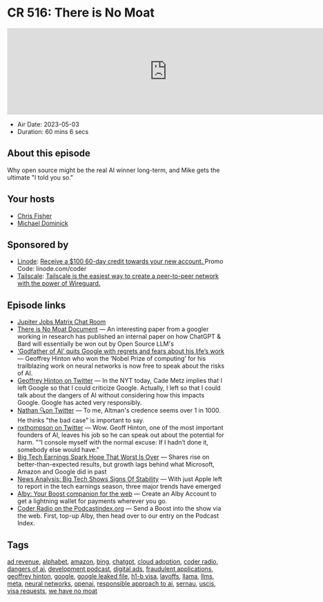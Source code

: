 # CR 516: There is No Moat

<iframe src="https://player.fireside.fm/v2/MLf2ZzhC+EFzXJiKp?theme=dark" width="740" height="200" frameborder="0" scrolling="no"></iframe>

* Air Date: 2023-05-03
* Duration: 60 mins 6 secs

## About this episode

Why open source might be the real AI winner long-term, and Mike gets the ultimate "I told you so."

## Your hosts
* [Chris Fisher](https://coder.show/hosts/chrislas)
* [Michael Dominick](https://coder.show/hosts/michael)

## Sponsored by

  * [Linode](https://linode.com/coder): [Receive a $100 60-day credit towards your new account. ](https://linode.com/coder) Promo Code: linode.com/coder
  * [Tailscale](https://tailscale.com/coder): [Tailscale is the easiest way to create a peer-to-peer network with the power of Wireguard. ](https://tailscale.com/coder)



## Episode links

  * [Jupiter Jobs Matrix Chat Room](https://matrix.to/#/%23jobs:jupiterbroadcasting.com "Jupiter Jobs Matrix Chat Room")
  * [There is No Moat Document](https://jblive.wufoo.com/cabinet/af096271-d358-4a25-aedf-e56dab169109 "There is No Moat Document") — An interesting paper from a googler working in research has published an internal paper on how ChatGPT & Bard will essentially be won out by Open Source LLM's
  * [‘Godfather of AI’ quits Google with regrets and fears about his life’s work](https://www.theverge.com/2023/5/1/23706311/hinton-godfather-of-ai-threats-fears-warnings "‘Godfather of AI’ quits Google with regrets and fears about his life’s work") — Geoffrey Hinton who won the ‘Nobel Prize of computing’ for his trailblazing work on neural networks is now free to speak about the risks of AI.
  * [Geoffrey Hinton on Twitter](https://twitter.com/geoffreyhinton/status/1652993570721210372 "Geoffrey Hinton on Twitter") — In the NYT today, Cade Metz implies that I left Google so that I could criticize Google. Actually, I left so that I could talk about the dangers of AI without considering how this impacts Google. Google has acted very responsibly.
  * [Nathan 🔍on Twitter](https://twitter.com/nathanpmyoung/status/1653033310895976449 "Nathan 🔍on Twitter") — To me, Altman's credence seems over 1 in 1000. He thinks "the bad case" is important to say.
  * [nxthompson on Twitter](https://twitter.com/nxthompson/status/1653022331952848903 "nxthompson on Twitter") — Wow. Geoff Hinton, one of the most important founders of AI, leaves his job so he can speak out about the potential for harm. "“I console myself with the normal excuse: If I hadn’t done it, somebody else would have."
  * [Big Tech Earnings Spark Hope That Worst Is Over](https://www.wsj.com/amp/articles/big-tech-earnings-spark-hope-that-worst-is-over-c672c5d7 "Big Tech Earnings Spark Hope That Worst Is Over") — Shares rise on better-than-expected results, but growth lags behind what Microsoft, Amazon and Google did in past
  * [News Analysis: Big Tech Shows Signs Of Stability](https://www.constellationr.com/blog-news/news-analysis-big-tech-shows-signs-stability "News Analysis: Big Tech Shows Signs Of Stability") — With just Apple left to report in the tech earnings season, three major trends have emerged
  * [Alby: Your Boost companion for the web](https://getalby.com/ "Alby: Your Boost companion for the web") — Create an Alby Account to get a lightning wallet for payments wherever you go. 
  * [Coder Radio on the Podcastindex.org](https://podcastindex.org/podcast/487548 "Coder Radio on the Podcastindex.org") — Send a Boost into the show via the web. First, top-up Alby, then head over to our entry on the Podcast Index.



## Tags

[ad revenue](https://coder.show/tags/ad%20revenue), [alphabet](https://coder.show/tags/alphabet), [amazon](https://coder.show/tags/amazon), [bing](https://coder.show/tags/bing), [chatgpt](https://coder.show/tags/chatgpt), [cloud adoption](https://coder.show/tags/cloud%20adoption), [coder radio](https://coder.show/tags/coder%20radio), [dangers of ai](https://coder.show/tags/dangers%20of%20ai), [development podcast](https://coder.show/tags/development%20podcast), [digital ads](https://coder.show/tags/digital%20ads), [fraudulent applications](https://coder.show/tags/fraudulent%20applications), [geoffrey hinton](https://coder.show/tags/geoffrey%20hinton), [google](https://coder.show/tags/google), [google leaked file](https://coder.show/tags/google%20leaked%20file), [h1-b visa](https://coder.show/tags/h1-b%20visa), [layoffs](https://coder.show/tags/layoffs), [llama](https://coder.show/tags/llama), [llms](https://coder.show/tags/llms), [meta](https://coder.show/tags/meta), [neural networks](https://coder.show/tags/neural%20networks), [openai](https://coder.show/tags/openai), [responsible approach to ai](https://coder.show/tags/responsible%20approach%20to%20ai), [sernau](https://coder.show/tags/sernau), [uscis](https://coder.show/tags/uscis), [visa requests](https://coder.show/tags/visa%20requests), [we have no moat](https://coder.show/tags/we%20have%20no%20moat)